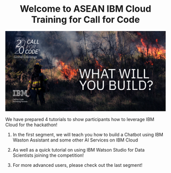 <center><h1>Welcome to ASEAN IBM Cloud Training for Call for Code</h1></center>

<!-- ![Welcome to SCDF Innovation Challenge](./Workshop_Watsion_Studio/Images/D018_2020CFC_OwnedMedia_TileE_WhatWillYouBuild_TW_1024x512_R02.jpg) -->

<p align="center">
    <a href= "https://callforcode.org/" >
        <img  src="https://raw.githubusercontent.com/IraAngeles-IBM/CFC-ASEAN-Training-Manual/master/Workshop_Watsion_Studio/Images/D018_2020CFC_OwnedMedia_TileE_WhatWillYouBuild_TW_1024x512_R02.jpg">
    </a>
</p>


We have prepared 4 tutorials to show participants how to leverage IBM Cloud for the hackathon!

1. In the first segment, we will teach you how to build a Chatbot using IBM Waston Assistant and some other AI Services on IBM Cloud

2. As well as a quick tutorial on using IBM Watson Studio for Data Scientists joining the competition!

3. For more advanced users, please check out the last segment!
